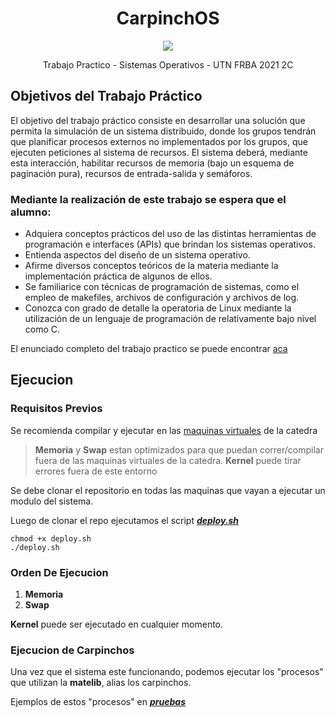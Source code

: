 <h1 align="center" > CarpinchOS </h1>
<p align="center"><img src="https://user-images.githubusercontent.com/48862380/178836671-6aa5e5ee-1fa8-44a5-9800-3b3b50b1213f.png"> </p>

<p align="center"> Trabajo Practico - Sistemas Operativos - UTN FRBA 2021 2C  <p>

## Objetivos del Trabajo Práctico

El objetivo del trabajo práctico consiste en desarrollar una solución que permita la simulación de un sistema distribuido, donde los grupos tendrán que planificar procesos externos no implementados por los grupos, que ejecuten peticiones al sistema de recursos. El sistema deberá, mediante esta interacción, habilitar recursos de memoria (bajo un esquema de paginación pura), recursos de entrada-salida y semáforos.

### Mediante la realización de este trabajo se espera que el alumno:

- Adquiera conceptos prácticos del uso de las distintas herramientas de programación e interfaces (APIs) que brindan los sistemas operativos.
- Entienda aspectos del diseño de un sistema operativo.
- Afirme diversos conceptos teóricos de la materia mediante la implementación práctica de algunos de ellos.
- Se familiarice con técnicas de programación de sistemas, como el empleo de makefiles, archivos de configuración y archivos de log.
- Conozca con grado de detalle la operatoria de Linux mediante la utilización de un lenguaje de programación de relativamente bajo nivel como C.

El enunciado completo del trabajo practico se puede encontrar [aca](https://docs.google.com/document/d/1BDpr5lfzOAqmOOgcAVg6rUqvMPUfCpMSz1u1J_Vjtac/edit# "aca")

## Ejecucion

### Requisitos Previos

Se recomienda compilar y ejecutar en las [maquinas virtuales](https://www.utnso.com.ar/recursos/maquinas-virtuales/) de la catedra 

>  **Memoria** y **Swap** estan optimizados para que puedan correr/compilar fuera de las maquinas virtuales de la catedra. **Kernel** puede tirar errores fuera de este entorno

Se debe clonar el repositorio en todas las maquinas que vayan a ejecutar un modulo del sistema.  

Luego de clonar el repo ejecutamos el script **_[deploy.sh](https://github.com/JuanMercurio/utn-so-tp/blob/main/deploy.sh "deploy.sh")_**

	chmod +x deploy.sh
	./deploy.sh

### Orden De Ejecucion
1. **Memoria**
2. **Swap**

**Kernel** puede ser ejecutado en cualquier momento.

### Ejecucion de Carpinchos

Una vez que el sistema este funcionando, podemos ejecutar los "procesos" que utilizan la **matelib**, alias los carpinchos.

Ejemplos de estos "procesos" en  **_[pruebas](https://github.com/JuanMercurio/utn-so-tp/tree/main/pruebas "pruebas")_**
